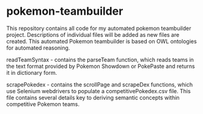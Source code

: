 # pokemon-teambuilder

This repository contains all code for my automated pokemon teambuilder project. Descriptions of individual files will be added as new files are created. This automated Pokemon teambuilder is based on OWL ontologies for automated reasoning.

readTeamSyntax - contains the parseTeam function, which reads teams in the text format provided by Pokemon Showdown or PokePaste and returns it in dictionary form.

scrapePokedex - contains the scrollPage and scrapeDex functions, which use Selenium webdrivers to populate a competitivePokedex.csv file. This file contains several details key to deriving semantic concepts within competitive Pokemon teams.